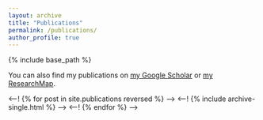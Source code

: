 ```yaml
---
layout: archive
title: "Publications"
permalink: /publications/
author_profile: true
---
```


{% include base_path %}

You can also find my publications on [my Google Scholar]({{site.author.googlescholar}}) or [my ResearchMap]({{site.author.researchmap}}).

<--! {% for post in site.publications reversed %} -->
<--!   {% include archive-single.html %} -->
<--! {% endfor %} -->

